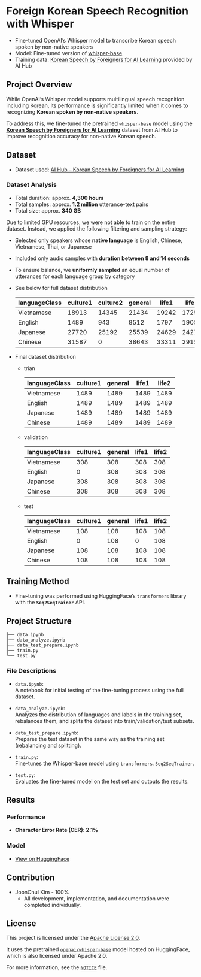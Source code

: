 # Foreign Korean Speech Recognition with Whisper

- Fine-tuned OpenAI’s Whisper model to transcribe Korean speech spoken by non-native speakers
- Model: Fine-tuned version of [whisper-base](https://huggingface.co/openai/whisper-base)
- Training data: [Korean Speech by Foreigners for AI Learning](https://www.aihub.or.kr/aihubdata/data/view.do?currMenu=&topMenu=&aihubDataSe=data&dataSetSn=505) provided by AI Hub



## Project Overview

While OpenAI’s Whisper model supports multilingual speech recognition including Korean, 
its performance is significantly limited when it comes to recognizing **Korean spoken by non-native speakers**.

To address this, we fine-tuned the pretrained [`whisper-base`](https://huggingface.co/openai/whisper-base) model 
using the **[Korean Speech by Foreigners for AI Learning](https://www.aihub.or.kr/aihubdata/data/view.do?currMenu=&topMenu=&aihubDataSe=data&dataSetSn=505)** dataset from AI Hub 
to improve recognition accuracy for non-native Korean speech.


## Dataset

- Dataset used: [AI Hub – Korean Speech by Foreigners for AI Learning](https://www.aihub.or.kr/aihubdata/data/view.do?currMenu=&topMenu=&aihubDataSe=data&dataSetSn=505)

### Dataset Analysis

- Total duration: approx. **4,300 hours**
- Total samples: approx. **1.2 million** utterance-text pairs
- Total size: approx. **340 GB**

Due to limited GPU resources, we were not able to train on the entire dataset. Instead, we applied the following filtering and sampling strategy:

- Selected only speakers whose **native language** is English, Chinese, Vietnamese, Thai, or Japanese
- Included only audio samples with **duration between 8 and 14 seconds**
- To ensure balance, we **uniformly sampled** an equal number of utterances for each language group by category

- See below for full dataset distribution

  | languageClass | culture1 | culture2 | general | life1 | life2 |
  |---------------|----------|----------|---------|--------|--------|
  | Vietnamese        | 18913    | 14345    | 21434   | 19242  | 17255  |
  | English           | 1489     | 943      | 8512    | 1797   | 1905   |
  | Japanese         | 27720    | 25192    | 25539   | 24629  | 24275  |
  | Chinese         | 31587    | 0        | 38643   | 33311  | 29151  |

- Final dataset distribution
  - trian

    | languageClass | culture1 | general | life1 | life2 |
    |---------------|----------|---------|--------|--------|
    | Vietnamese        | 1489     | 1489    | 1489   | 1489   |
    | English           | 1489     | 1489    | 1489   | 1489   |
    | Japanese         | 1489     | 1489    | 1489   | 1489   |
    | Chinese         | 1489     | 1489    | 1489   | 1489   |
  - validation

    | languageClass | culture1 | general | life1 | life2 |
    |---------------|----------|---------|--------|--------|
    | Vietnamese        | 308      | 308     | 308    | 308    |
    | English           | 0        | 308     | 308    | 308    |
    | Japanese         | 308      | 308     | 308    | 308    |
    | Chinese         | 308      | 308     | 308    | 308    |
  - test

    | languageClass | culture1 | general | life1 | life2 |
    |---------------|----------|---------|--------|--------|
    | Vietnamese        | 108      | 108     | 108    | 108    |
    | English           | 0        | 108     | 0      | 108    |
    | Japanese         | 108      | 108     | 108    | 108    |
    | Chinese         | 108      | 108     | 108    | 108    |


## Training Method

- Fine-tuning was performed using HuggingFace’s `transformers` library with the **`Seq2SeqTrainer`** API.


## Project Structure

```text
├── data.ipynb
├── data_analyze.ipynb
├── data_test_prepare.ipynb
├── train.py
└── test.py
```

### File Descriptions

- `data.ipynb`:  
  A notebook for initial testing of the fine-tuning process using the full dataset.

- `data_analyze.ipynb`:  
  Analyzes the distribution of languages and labels in the training set, rebalances them, and splits the dataset into train/validation/test subsets.

- `data_test_prepare.ipynb`:  
  Prepares the test dataset in the same way as the training set (rebalancing and splitting).

- `train.py`:  
  Fine-tunes the Whisper-base model using `transformers.Seq2SeqTrainer`.

- `test.py`:  
  Evaluates the fine-tuned model on the test set and outputs the results.



## Results

### Performance

- **Character Error Rate (CER)**: **2.1%**

### Model

- [View on HuggingFace](https://huggingface.co/icig/non-native-korean-speech-asr)


## Contribution

- JoonChul Kim - 100%
  - All development, implementation, and documentation were completed individually.


## License

This project is licensed under the [Apache License 2.0](LICENSE).

It uses the pretrained [`openai/whisper-base`](https://huggingface.co/openai/whisper-base) model hosted on HuggingFace, which is also licensed under Apache 2.0.

For more information, see the [`NOTICE`](NOTICE) file.

